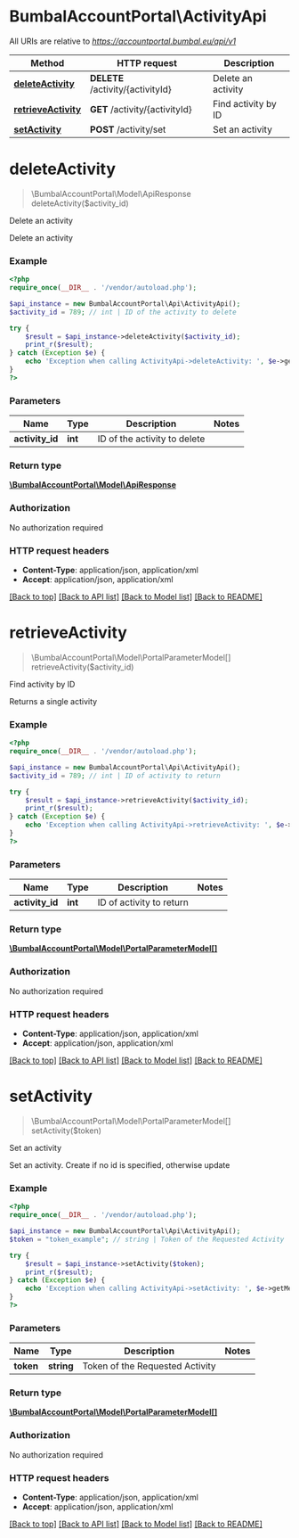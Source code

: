 # BumbalAccountPortal\ActivityApi

All URIs are relative to *https://accountportal.bumbal.eu/api/v1*

Method | HTTP request | Description
------------- | ------------- | -------------
[**deleteActivity**](ActivityApi.md#deleteActivity) | **DELETE** /activity/{activityId} | Delete an activity
[**retrieveActivity**](ActivityApi.md#retrieveActivity) | **GET** /activity/{activityId} | Find activity by ID
[**setActivity**](ActivityApi.md#setActivity) | **POST** /activity/set | Set an activity


# **deleteActivity**
> \BumbalAccountPortal\Model\ApiResponse deleteActivity($activity_id)

Delete an activity

Delete an activity

### Example
```php
<?php
require_once(__DIR__ . '/vendor/autoload.php');

$api_instance = new BumbalAccountPortal\Api\ActivityApi();
$activity_id = 789; // int | ID of the activity to delete

try {
    $result = $api_instance->deleteActivity($activity_id);
    print_r($result);
} catch (Exception $e) {
    echo 'Exception when calling ActivityApi->deleteActivity: ', $e->getMessage(), PHP_EOL;
}
?>
```

### Parameters

Name | Type | Description  | Notes
------------- | ------------- | ------------- | -------------
 **activity_id** | **int**| ID of the activity to delete |

### Return type

[**\BumbalAccountPortal\Model\ApiResponse**](../Model/ApiResponse.md)

### Authorization

No authorization required

### HTTP request headers

 - **Content-Type**: application/json, application/xml
 - **Accept**: application/json, application/xml

[[Back to top]](#) [[Back to API list]](../../README.md#documentation-for-api-endpoints) [[Back to Model list]](../../README.md#documentation-for-models) [[Back to README]](../../README.md)

# **retrieveActivity**
> \BumbalAccountPortal\Model\PortalParameterModel[] retrieveActivity($activity_id)

Find activity by ID

Returns a single activity

### Example
```php
<?php
require_once(__DIR__ . '/vendor/autoload.php');

$api_instance = new BumbalAccountPortal\Api\ActivityApi();
$activity_id = 789; // int | ID of activity to return

try {
    $result = $api_instance->retrieveActivity($activity_id);
    print_r($result);
} catch (Exception $e) {
    echo 'Exception when calling ActivityApi->retrieveActivity: ', $e->getMessage(), PHP_EOL;
}
?>
```

### Parameters

Name | Type | Description  | Notes
------------- | ------------- | ------------- | -------------
 **activity_id** | **int**| ID of activity to return |

### Return type

[**\BumbalAccountPortal\Model\PortalParameterModel[]**](../Model/PortalParameterModel.md)

### Authorization

No authorization required

### HTTP request headers

 - **Content-Type**: application/json, application/xml
 - **Accept**: application/json, application/xml

[[Back to top]](#) [[Back to API list]](../../README.md#documentation-for-api-endpoints) [[Back to Model list]](../../README.md#documentation-for-models) [[Back to README]](../../README.md)

# **setActivity**
> \BumbalAccountPortal\Model\PortalParameterModel[] setActivity($token)

Set an activity

Set an activity. Create if no id is specified, otherwise update

### Example
```php
<?php
require_once(__DIR__ . '/vendor/autoload.php');

$api_instance = new BumbalAccountPortal\Api\ActivityApi();
$token = "token_example"; // string | Token of the Requested Activity

try {
    $result = $api_instance->setActivity($token);
    print_r($result);
} catch (Exception $e) {
    echo 'Exception when calling ActivityApi->setActivity: ', $e->getMessage(), PHP_EOL;
}
?>
```

### Parameters

Name | Type | Description  | Notes
------------- | ------------- | ------------- | -------------
 **token** | **string**| Token of the Requested Activity |

### Return type

[**\BumbalAccountPortal\Model\PortalParameterModel[]**](../Model/PortalParameterModel.md)

### Authorization

No authorization required

### HTTP request headers

 - **Content-Type**: application/json, application/xml
 - **Accept**: application/json, application/xml

[[Back to top]](#) [[Back to API list]](../../README.md#documentation-for-api-endpoints) [[Back to Model list]](../../README.md#documentation-for-models) [[Back to README]](../../README.md)


